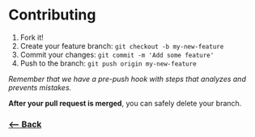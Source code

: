 # Contributing

1. Fork it!
2. Create your feature branch: `git checkout -b my-new-feature`
3. Commit your changes: `git commit -m 'Add some feature'`
4. Push to the branch: `git push origin my-new-feature`

_Remember that we have a pre-push hook with steps that analyzes and prevents mistakes._

**After your pull request is merged**, you can safely delete your branch.

### [<-- Back](https://github.com/BrunoAlencar/js-tdd-course)
